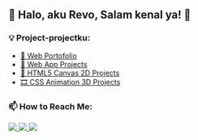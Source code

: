 
## 🚀 Halo, aku Revo, Salam kenal ya! 👋

### 💡 Project-projectku:
- [🍵 Web Portofolio](https://revo-lusi.github.io/)
- [📝 Web App Projects](https://revo-lusi.github.io/web-app-projects/)
- [🎨 HTML5 Canvas 2D Projects](https://revo-lusi.github.io/html5-canvas-2d-projects/)
- [🎞️ CSS Animation 3D Projects](https://revo-lusi.github.io/css-animation-3d-projects/)

### 📫 How to Reach Me:
<p>
  <a href="https://facebook.com/revo.lusi0"><img src="https://img.shields.io/badge/Facebook-0866FF?style=for-the-badge&logo=facebook" />
  <a href="https://instagram.com/revo.lusi0"><img src="https://img.shields.io/badge/Instagram-FF0069?style=for-the-badge&logo=instagram" />
  <a href="https://t.me/revo_lusi_bot"><img src="https://img.shields.io/badge/Telegram-EEE?style=for-the-badge&logo=telegram" />
</p>
